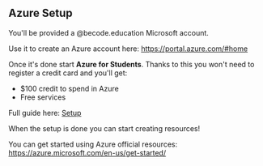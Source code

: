 ## Azure Setup
You'll be provided a @becode.education Microsoft account.

Use it to create an Azure account here:
https://portal.azure.com/#home

Once it's done start **Azure for Students**. Thanks to this you won't need to register a credit card and you'll get:

- $100 credit to spend in Azure
- Free services

Full guide here: [Setup](help/AzureSetup.pdf)

When the setup is done you can start creating resources!

You can get started using Azure official resources: https://azure.microsoft.com/en-us/get-started/